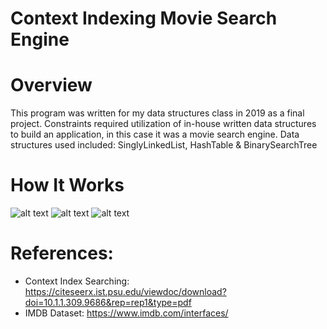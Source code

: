 # Context Indexing Movie Search Engine

# Overview
This program was written for my data structures class in 2019 as a final project. Constraints required utilization of in-house written data structures to build
an application, in this case it was a movie search engine. Data structures used included: SinglyLinkedList, HashTable & BinarySearchTree

# How It Works

![alt text](https://github.com/henrylao/movie-search-engine/blob/master/images/programFlow.png)
![alt text](https://github.com/henrylao/movie-search-engine/blob/master/images/movieDB.png)
![alt text](https://github.com/henrylao/movie-search-engine/blob/master/images/contextIndexSearch.png)

# References:
* Context Index Searching: https://citeseerx.ist.psu.edu/viewdoc/download?doi=10.1.1.309.9686&rep=rep1&type=pdf
* IMDB Dataset: https://www.imdb.com/interfaces/
